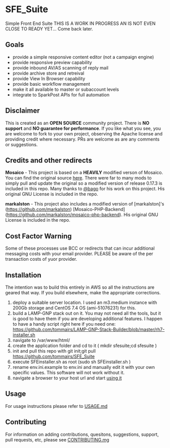# SFE_Suite
Simple Front End Suite
THIS IS A WORK IN PROGRESS AN IS NOT EVEN CLOSE TO READY YET... Come back later.


## Goals
 - provide a simple responsive content editor (not a campaign engine)
 - provide responsive preview capability
 - provide inbound AV/AS scanning of reply mail
 - provide archive store and retreival
 - provide View In Browser capability
 - provide basic workflow management 
 - make it all available to master or subaccount levels
 - integrate to SparkPost APIs for full automation

## Disclaimer
This is created as an **OPEN SOURCE** community project.  There is **NO support** and **NO guarantee for performance**.  If you like what you see, you are welcome to fork to your own project, observing the Apache license and providing credit where necessary. PRs are welcome as are any comments or suggestions. 

## Credits and other redirects
**Mosaico** - This project is based on a **HEAVILY** modified verson of Mosaico.  You can find the original source [here](https://github.com/voidlabs/mosaico). There were far to many mods to simply pull and update the original so a modified version of release 0.17.3 is included in this repo. Many thanks to [@bago](https://github.com/bago) for his work on this project.  His original GNU License is included in the repo.

**markalston** - This project also includes a modified version of [markalston]'s (https://github.com/markalston) [Mosaico-PHP-Backend] (https://github.com/markalston/mosaico-php-backend). His original GNU License is included in the repo.


## Cost Factor Warning
Some of these processes use BCC or redirects that can incur additional messaging costs with your email provider. PLEASE be aware of the per transaction costs of yuor provider.

## Installation
The intention was to build this entirely in AWS so all the instructions are geared that way. If you build elsewhere, make the appropriate corrections.

1. deploy a suitable server location.  I used an m3.medium instance with 200Gb storage and CentOS 7.4 OS (ami-51076231) for this. 
2. build a LAMP-GNP stack out on it.  You may not need all the tools, but it is good to have them if you are developing additional features. I happen to have a handy script right here if you need one: https://github.com/tommairs/LAMP-GNP-Stack-Builder/blob/master/rh7-installer.sh
3. navigate to /var/www/html/ 
4. create the application folder and cd to it ( mkdir sfesuite;cd sfesuite )
5. init and pull this repo with git init;git pull https://github.com/tommairs/SFE_Suite
6. execute SFEinstaller.sh as root (sudo sh SFEinstaller.sh )
7. rename env.ini.example to env.ini and manually edit it with your own specific values.  This software will not work without it. 
8. navigate a browser to your host url and start [using it](https://github.com/tommairs/SFE_Suite/blob/master/USAGE.md)

## Usage
For usage instructions please refer to [USAGE.md](https://github.com/tommairs/SFE_Suite/blob/master/USAGE.md)

## Contributing
For information on adding contributions, quesitons, suggestions, support, pull requests, etc, please see [CONTRIBUTING.mg](https://github.com/tommairs/SFE_Suite/blob/master/CONTRIBUTING.md)


